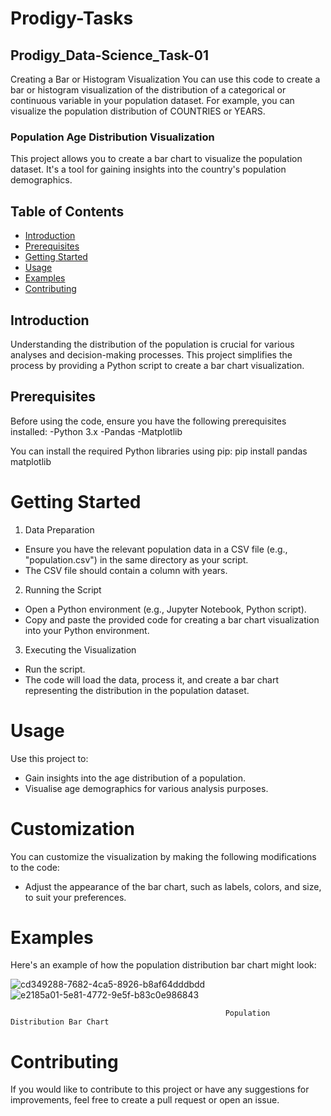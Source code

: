 # Prodigy-Tasks
## Prodigy_Data-Science_Task-01
Creating a Bar or Histogram Visualization
You can use this code to create a bar or histogram visualization of the distribution of a categorical or continuous variable in your population dataset. For example, you can visualize the population distribution of COUNTRIES or YEARS.
### Population Age Distribution Visualization
This project allows you to create a bar chart to visualize the population dataset. It's a tool for gaining insights into the country's population demographics.
## Table of Contents
- [Introduction](#introduction)
- [Prerequisites](#prerequisites)
- [Getting Started](#getting-started)
- [Usage](#usage)
- [Examples](#examples)
- [Contributing](#contributing)

  
## Introduction
Understanding the distribution of the population is crucial for various analyses and decision-making processes. This project simplifies the process by providing a Python script to create a bar chart visualization.
## Prerequisites
Before using the code, ensure you have the following prerequisites installed:
-Python 3.x
-Pandas
-Matplotlib

You can install the required Python libraries using pip:
pip install pandas matplotlib

# Getting Started
1. Data Preparation
- Ensure you have the relevant population data in a CSV file (e.g., "population.csv") in the same directory as your script.
- The CSV file should contain a column with years.

2. Running the Script
- Open a Python environment (e.g., Jupyter Notebook, Python script).
- Copy and paste the provided code for creating a bar chart visualization into your Python environment.

3. Executing the Visualization
- Run the script.
- The code will load the data, process it, and create a bar chart representing the distribution in the population dataset.

# Usage
Use this project to:
- Gain insights into the age distribution of a population.
- Visualise age demographics for various analysis purposes.

# Customization
You can customize the visualization by making the following modifications to the code:
- Adjust the appearance of the bar chart, such as labels, colors, and size, to suit your preferences.

# Examples
Here's an example of how the population distribution bar chart might look:

![cd349288-7682-4ca5-8926-b8af64dddbdd](https://github.com/KathiravanGopi/PRODIGY_DS_01/assets/97278186/27d0415b-9250-4a6d-966f-9707097ea6fc)
![e2185a01-5e81-4772-9e5f-b83c0e986843](https://github.com/KathiravanGopi/PRODIGY_DS_01/assets/97278186/a0eb665a-26c0-4494-8528-335e286b0bf8)

                                                    Population Distribution Bar Chart

# Contributing
If you would like to contribute to this project or have any suggestions for improvements, feel free to create a pull request or open an issue.





